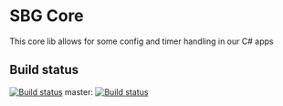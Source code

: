 # SBG Core

This core lib allows for some config and timer handling in our C# apps

## Build status
[![Build status](https://ci.appveyor.com/api/projects/status/5artdf7lxsnax0l3?svg=true)](https://ci.appveyor.com/project/smeierzubiesen/sbg-core)
master: [![Build status](https://ci.appveyor.com/api/projects/status/5artdf7lxsnax0l3/branch/master?svg=true)](https://ci.appveyor.com/project/smeierzubiesen/sbg-core/branch/master)